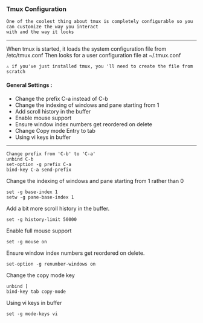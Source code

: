 ### Tmux Configuration 
    
    One of the coolest thing about tmux is completely configurable so you can customize the way you interact
    with and the way it looks

----
 When tmux is started, it loads the system configuration file from /etc/tmux.conf Then looks for a user configuration file at ~/.tmux.conf  

    ⚠️ if you've just installed tmux, you 'll need to create the file from scratch  

#### General Settings : 

- Change the prefix C-a instead of C-b
- Change the indexing of windows and pane starting from 1 
- Add scroll history in the buffer
- Enable mouse support
- Ensure window index numbers get reordered on delete 
- Change Copy mode Entry to tab 
- Using vi keys in buffer 
-----
```
Change prefix from 'C-b' to 'C-a'
unbind C-b                  
set-option -g prefix C-a    
bind-key C-a send-prefix
```
Change the indexing of windows and pane starting from 1 rather than 0
```
set -g base-index 1
setw -g pane-base-index 1
```
Add a bit more scroll history in the buffer.
```
set -g history-limit 50000
```
Enable full mouse support 
```
set -g mouse on
```
Ensure window index numbers get reordered on delete.
```
set-option -g renumber-windows on
```
Change the copy mode key
```
unbind [ 
bind-key tab copy-mode
```

Using vi keys in buffer
```
set -g mode-keys vi 
```
